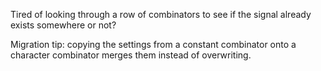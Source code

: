 Tired of looking through a row of combinators to see if the signal already exists somewhere or not?

Migration tip: copying the settings from a constant combinator onto a character combinator merges them instead of overwriting.

